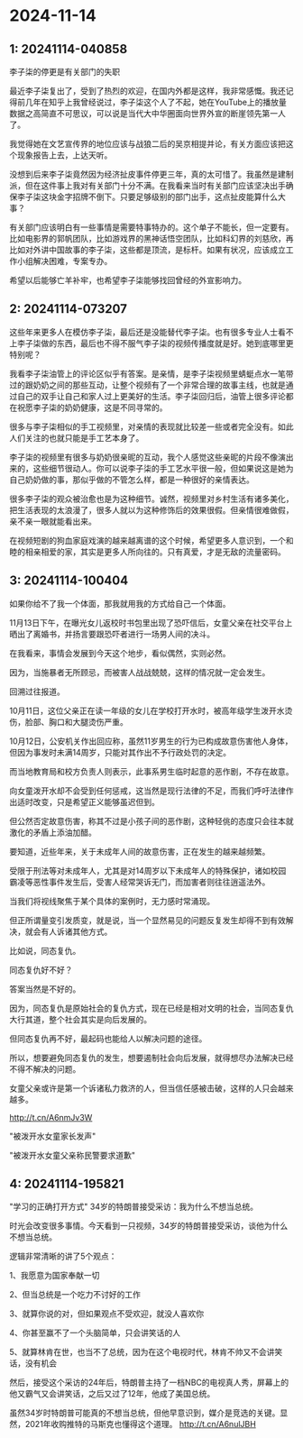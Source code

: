 # 2024-11-14

## 1: 20241114-040858

李子柒的停更是有关部门的失职

最近李子柒复出了，受到了热烈的欢迎，在国内外都是这样，我非常感慨。我还记得前几年在知乎上我曾经说过，李子柒这个人了不起，她在YouTube上的播放量数据之高简直不可思议，可以说是当代大中华圈面向世界外宣的断崖领先第一人了。

我觉得她在文艺宣传界的地位应该与战狼二后的吴京相提并论，有关方面应该把这个现象报告上去，上达天听。

没想到后来李子柒竟然因为经济扯皮事件停更三年，真的太可惜了。我虽然是建制派，但在这件事上我对有关部门十分不满。在我看来当时有关部门应该坚决出手确保李子柒这块金字招牌不倒下。只要足够级别的部门出手，这点扯皮能算什么大事？

有关部门应该明白有一些事情是需要特事特办的。这个单子不能长，但一定要有。比如电影界的郭帆团队，比如游戏界的黑神话悟空团队，比如科幻界的刘慈欣，再比如对外讲中国故事的李子柒，这些都是顶流，是标杆。如果有状况，应该成立工作小组解决困难，专案专办。

希望以后能够亡羊补牢，也希望李子柒能够找回曾经的外宣影响力。

## 2: 20241114-073207

这些年来更多人在模仿李子柒，最后还是没能替代李子柒。也有很多专业人士看不上李子柒做的东西，最后也不得不服气李子柒的视频传播度就是好。她到底哪里更特别呢？

我看李子柒油管上的评论区似乎有答案。是亲情，是李子柒视频里蜻蜓点水一笔带过的跟奶奶之间的那些互动，让整个视频有了一个非常合理的故事主线，也就是通过自己的双手让自己和家人过上更美好的生活。李子柒回归后，油管上很多评论都在祝愿李子柒的奶奶健康，这是不同寻常的。

很多与李子柒相似的手工视频里，对亲情的表现就比较差一些或者完全没有。如此人们关注的也就只能是手工艺本身了。

李子柒的视频里有很多与奶奶很亲昵的互动，我个人感觉这些亲昵的片段不像演出来的，这些细节很动人。你可以说李子柒的手工艺水平很一般，但如果说这是她为自己奶奶做的事，那似乎做的不管怎么样，都是一种很好的亲情表达。

很多李子柒的观众被治愈也是为这种细节。诚然，视频里对乡村生活有诸多美化，把生活表现的太浪漫了，很多人就以为这种修饰后的效果很假。但亲情很难做假，亲不亲一眼就能看出来。

在视频短剧的狗血家庭戏演的越来越离谱的这个时候，希望更多人意识到，一个和睦的相亲相爱的家，其实是更多人所向往的。只有真爱，才是无敌的流量密码。

## 3: 20241114-100404

如果你给不了我一个体面，那我就用我的方式给自己一个体面。

11月13日下午，在曝光女儿返校时书包里出现了恐吓信后，女童父亲在社交平台上晒出了离婚书，并扬言要跟恐吓者进行一场男人间的决斗。

在我看来，事情会发展到今天这个地步，看似偶然，实则必然。

因为，当施暴者无所顾忌，而被害人战战兢兢，这样的情况就一定会发生。

回溯过往报道。

10月11日，这位父亲正在读一年级的女儿在学校打开水时，被高年级学生泼开水烫伤，脸部、胸口和大腿烫伤严重。

10月12日，公安机关作出回应称，虽然11岁男生的行为已构成故意伤害他人身体，但因为事发时未满14周岁，只能对其作出不予行政处罚的决定。

而当地教育局和校方负责人则表示，此事系男生临时起意的恶作剧，不存在故意。

向女童泼开水却不会受到任何惩戒，这当然是现行法律的不足，而我们呼吁法律作出适时改变，只是希望正义能够虽迟但到。

但公然否定故意伤害，称其不过是小孩子间的恶作剧，这种轻佻的态度只会往本就激化的矛盾上添油加醋。

要知道，近些年来，关于未成年人间的故意伤害，正在发生的越来越频繁。

受限于刑法等对未成年人，尤其是对14周岁以下未成年人的特殊保护，诸如校园霸凌等恶性事件发生后，受害人经常哭诉无门，而加害者则往往逍遥法外。

当我们将视线聚焦于某个具体的案例时，无力感时常涌现。

但正所谓量变引发质变，就是说，当一个显然易见的问题反复发生却得不到有效解决，就会有人诉诸其他方式。

比如说，同态复仇。

同态复仇好不好？

答案当然是不好的。

因为，同态复仇是原始社会的复仇方式，现在已经是相对文明的社会，当同态复仇大行其道，整个社会其实是向后发展的。

但同态复仇再不好，最起码也能给人以解决问题的途径。

所以，想要避免同态复仇的发生，想要遏制社会向后发展，就得想尽办法解决已经不得不解决的问题。

女童父亲或许是第一个诉诸私力救济的人，但当信任感被击破，这样的人只会越来越多。

http://t.cn/A6nmJv3W

"被泼开水女童家长发声"

"被泼开水女童父亲称民警要求道歉"

## 4: 20241114-195821

"学习的正确打开方式" 34岁的特朗普接受采访：我为什么不想当总统。

时光会改变很多事情。今天看到一只视频，34岁的特朗普接受采访，谈他为什么不想当总统。

逻辑非常清晰的讲了5个观点：

1、我愿意为国家奉献一切

2、但当总统是一个吃力不讨好的工作

3、就算你说的对，但如果观点不受欢迎，就没人喜欢你

4、你甚至赢不了一个头脑简单，只会讲笑话的人

5、就算林肯在世，也当不了总统，因为在这个电视时代，林肯不帅又不会讲笑话，没有机会

然后，接受这个采访的24年后，特朗普主持了一档NBC的电视真人秀，屏幕上的他又霸气又会讲笑话，之后又过了12年，他成了美国总统。

虽然34岁时特朗普可能真的不想当总统，但他早意识到，媒介是竞选的关键。显然，2021年收购推特的马斯克也懂得这个道理。 http://t.cn/A6nulJBH

